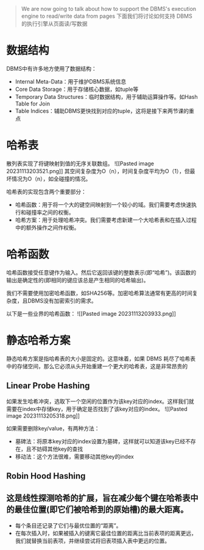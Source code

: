 >We are now going to talk about how to support the DBMS's execution engine to read/write data from pages
>下面我们将讨论如何支持 DBMS 的执行引擎从页面读/写数据

# 数据结构
DBMS中有许多地方使用了数据结构：
- Internal Meta-Data：用于维护DBMS系统信息
- Core Data Storage：用于存储核心数据，如tuple等
- Temporary Data Structures：临时数据结构，用于辅助运算操作等。如Hash Table for Join
- Table Indices：辅助DBMS更快找到对应的tuple，这将是接下来两节课的重点

# 哈希表
散列表实现了将键映射到值的无序关联数组。
![[Pasted image 20231113203521.png]]
其空间复杂度为O（n），时间复杂度平均为O（1），但最坏情况为O（n），如全碰撞的情况。

哈希表的实现包含两个重要部分：
- 哈希函数：用于将一个大的键空间映射到一个较小的域。我们需要考虑快速执行和碰撞率之间的权衡。
- 哈希方案：用于处理哈希冲突。我们需要考虑新建一个大哈希表和在插入过程中的额外操作之间作权衡。

# 哈希函数
哈希函数接受任意键作为输入。然后它返回该键的整数表示(即“哈希”)。该函数的输出是确定性的(即相同的键应该总是产生相同的哈希输出)。

我们不需要使用加密哈希函数，如SHA256等。加密哈希算法通常有更高的时间复杂度，且DBMS没有加密索引的需求。

以下是一些业界的哈希函数：
![[Pasted image 20231113203933.png]]

# 静态哈希方案
静态哈希方案是指哈希表的大小是固定的。这意味着，如果 DBMS 耗尽了哈希表中的存储空间，那么它必须从头开始重建一个更大的哈希表，这是非常昂贵的

## Linear Probe Hashing
如果发生哈希冲突，选取下一个空闲的位置作为该key对应的index。这样我们就需要在index中存储key，用于确定是否找到了该key对应的index。
![[Pasted image 20231113205318.png]]

如果需要删除key/value，有两种方法：
- 墓碑法：将原本key对应的index设置为墓碑，这样就可以知道该key已经不存在，且不妨碍其他key的查找
- 移动法：这个方法很难，需要移动其他key的index

## Robin Hood Hashing
这是线性探测哈希的扩展，旨在减少每个键在哈希表中的最佳位置(即它们被哈希到的原始槽)的最大距离。
-
- 每个条目还记录了它们与最优位置的“距离”。
- 在每次插入时，如果被插入的键离它最佳位置的距离比当前表项的距离更远，我们就替换当前表项，并继续尝试将旧表项插入表中更远的位置。



